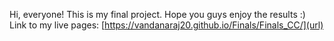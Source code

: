 Hi, everyone! This is my final project. Hope you guys enjoy the results :)
Link to my live pages: [https://vandanaraj20.github.io/Finals/Finals_CC/](url)
